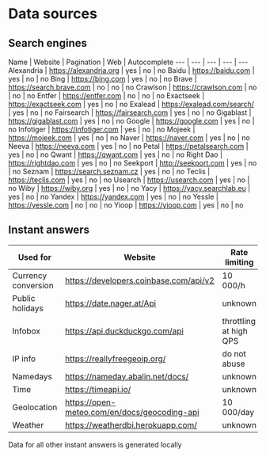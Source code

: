 # Data sources

## Search engines

Name | Website | Pagination | Web | Autocomplete
 --- | --- | --- | --- | --- 
Alexandria | https://alexandria.org | yes | no | no
Baidu | https://baidu.com | yes | no | no
Bing | https://bing.com | yes | no | no
Brave | https://search.brave.com | no | no | no
Crawlson | https://crawlson.com | no | no | no
Entfer | https://entfer.com | no | no | no
Exactseek | https://exactseek.com | yes | no | no
Exalead | https://exalead.com/search/ | yes | no | no
Fairsearch | https://fairsearch.com | yes | no | no
Gigablast | https://gigablast.com | yes | no | no
Google | https://google.com | yes | no | no
Infotiger | https://infotiger.com | yes | no | no
Mojeek | https://mojeek.com | yes | no | no
Naver | https://naver.com | yes | no | no
Neeva | https://neeva.com | yes | no | no
Petal | https://petalsearch.com | yes | no | no
Qwant | https://qwant.com | yes | no | no
Right Dao | https://rightdao.com | yes | no | no
Seekport | http://seekport.com | yes | no | no
Seznam | https://search.seznam.cz | yes | no | no
Teclis | https://teclis.com | yes | no | no
Usearch | https://usearch.com | yes | no | no
Wiby | https://wiby.org | yes | no | no
Yacy | https://yacy.searchlab.eu | yes | no | no
Yandex | https://yandex.com | yes | no | no
Yessle | https://yessle.com | no | no | no
Yioop | https://yioop.com | yes | no | no

## Instant answers

Used for | Website | Rate limiting
 --- | --- | ---
Currency conversion | https://developers.coinbase.com/api/v2 | 10 000/h
Public holidays | https://date.nager.at/Api | unknown
Infobox | https://api.duckduckgo.com/api | throttling at high QPS
IP info | https://reallyfreegeoip.org/ | do not abuse
Namedays | https://nameday.abalin.net/docs/ | unknown
Time | https://timeapi.io/ | unknown
Geolocation | https://open-meteo.com/en/docs/geocoding-api | 10 000/day
Weather | https://weatherdbi.herokuapp.com/ | unknown

Data for all other instant answers is generated locally
